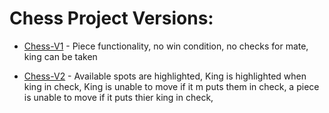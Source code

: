 # Chess Project Versions:

* [Chess-V1](https://github.com/BottleNeck1/Projects/tree/06e60b506b8d8d3fabf163ac4d61391db694278a/Java-Projects/Chess) - Piece functionality, no win condition, no checks for mate, king can be taken

* [Chess-V2](https://github.com/BottleNeck1/Projects/tree/311b76bfa2a672a85da59abe6fc7a1df3bea61cc/Java-Projects/Chess) - Available spots are highlighted, King is highlighted when king in check, King is unable to move if it m puts them in check, a piece is unable to move if it puts thier king in check, 
